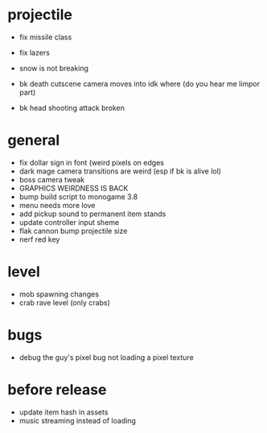 # projectile
* fix missile class
* fix lazers
* snow is not breaking

* bk death cutscene camera moves into idk where (do you hear me limpor part) 
* bk head shooting attack broken

# general

* fix dollar sign in font (weird pixels on edges
* dark mage camera transitions are weird (esp if bk is alive lol)
* boss camera tweak
* GRAPHICS WEIRDNESS IS BACK
* bump build script to monogame 3.8
* menu needs more love
* add pickup sound to permanent item stands
* update controller input sheme
* flak cannon bump projectile size
* nerf red key

# level
* mob spawning changes
* crab rave level (only crabs)

# bugs
* debug the guy's pixel bug not loading a pixel texture

# before release
* update item hash in assets
* music streaming instead of loading